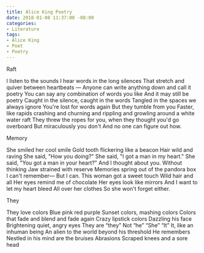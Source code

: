 ```yaml
---
title: Alice King Poetry
date: 2018-01-08 11:37:00 -08:00
categories:
- Literature
tags:
- Alice King
- Poet
- Poetry
---
```


Raft

I listen to the sounds 
I hear words in the long silences
That stretch and quiver between heartbeats —
Anyone can write anything down and call it poetry
You can say any combination of words you like
And it may still be poetry
Caught in the silence, caught in the words
Tangled in the spaces we always ignore
You're lost for words again
But they tumble from you
Faster, like rapids crashing and churning and rippling and growling around a white water raft 
They threw the ropes for you, when they thought you'd go overboard 
But miraculously you don't
And no one can figure out how.


































Memory

She smiled her cool smile
Gold tooth flickering like a beacon
Hair wild and raving 
She said, "How you doing?"
She said, "I got a man in my heart."
She said, "You got a man in your heart?"
And I thought about you.
Without thinking
Jaw strained with reserve
Memories spring out of the pandora box
I can't remember—
But I can.
This woman got a sweet touch
Wild hair and all
Her eyes remind me of chocolate
Her eyes look like mirrors 
And I want to let my heart bleed
All over her clothes
So she won't forget either.

















They

They love colors
Blue pink red purple
Sunset colors, mashing colors
Colors that fade and blend and fade again
Crazy lipstick colors
Dazzling his face 
Brightening quiet, angry eyes
They are “they”
Not “he”
“She”
“It”
It, like an inhuman being
An alien to the world beyond his threshold
He remembers
Nestled in his mind are the bruises
Abrasions
Scraped knees and a sore head













